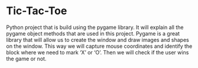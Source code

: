 # Tic-Tac-Toe

Python project that is build using the pygame library. 
It will explain all the pygame object methods that are used in this project. 
Pygame is a great library that will allow us to create the window and draw images and shapes on the window. 
This way we will capture mouse coordinates and identify the block where we need to mark ‘X’ or ‘O’. 
Then we will check if the user wins the game or not.
